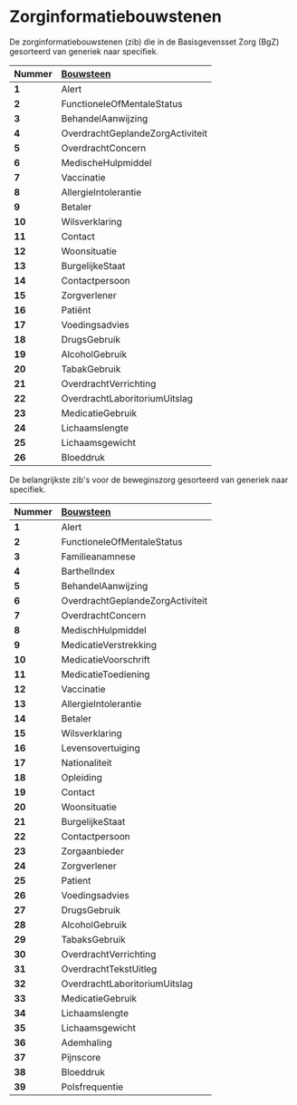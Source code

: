 # Zorginformatiebouwstenen

De zorginformatiebouwstenen (zib) die in de  Basisgevensset Zorg (BgZ) gesorteerd van generiek naar specifiek.

|Nummer|[Bouwsteen](https://zibs.nl/wiki/Zorginformatiebouwstenen)|
|:--|:--|
| __1__ | Alert |
| __2__ | FunctioneleOfMentaleStatus |
| __3__ | BehandelAanwijzing |
| __4__ | OverdrachtGeplandeZorgActiviteit |
| __5__ | OverdrachtConcern |
| __6__ | MedischeHulpmiddel |
| __7__ | Vaccinatie |
| __8__ | AllergieIntolerantie |
| __9__ | Betaler |
| __10__ | Wilsverklaring |
| __11__ | Contact |
| __12__ | Woonsituatie |
| __13__ | BurgelijkeStaat |
| __14__ | Contactpersoon |
| __15__ | Zorgverlener |
| __16__ | Patiënt |
| __17__ | Voedingsadvies |
| __18__ | DrugsGebruik |
| __19__ | AlcoholGebruik |
| __20__ | TabakGebruik |
| __21__ | OverdrachtVerrichting |
| __22__ | OverdrachtLaboritoriumUitslag |
| __23__ | MedicatieGebruik |
| __24__ | Lichaamslengte |
| __25__ | Lichaamsgewicht |
| __26__ | Bloeddruk|


De belangrijkste zib's voor de beweginszorg gesorteerd van generiek naar specifiek.

|Nummer|[Bouwsteen](https://zibs.nl/wiki/Zorginformatiebouwstenen)|
|:--|:--|
| __1__ | Alert |
| __2__ | FunctioneleOfMentaleStatus |
| __3__ | Familieanamnese |
| __4__ |BarthelIndex |
| __5__ | BehandelAanwijzing |
| __6__ | OverdrachtGeplandeZorgActiviteit |
| __7__ | OverdrachtConcern |
| __8__ | MedischHulpmiddel |
| __9__ | MedicatieVerstrekking |
| __10__ | MedicatieVoorschrift |
| __11__ | MedicatieToediening |
| __12__ | Vaccinatie |
| __13__ | AllergieIntolerantie |
| __14__ | Betaler |
| __15__ | Wilsverklaring |
| __16__ | Levensovertuiging |
| __17__ | Nationaliteit |
| __18__ | Opleiding |
| __19__ | Contact |
| __20__ | Woonsituatie |
| __21__ | BurgelijkeStaat |
| __22__ | Contactpersoon |
| __23__ | Zorgaanbieder |
| __24__ | Zorgverlener |
| __25__ | Patient |
| __26__ | Voedingsadvies|
| __27__ | DrugsGebruik |
| __28__ | AlcoholGebruik |
| __29__ | TabaksGebruik |
| __30__ | OverdrachtVerrichting |
| __31__ | OverdrachtTekstUitleg |
| __32__ | OverdrachtLaboritoriumUitslag |
| __33__ | MedicatieGebruik |
| __34__ | Lichaamslengte |
| __35__ | Lichaamsgewicht |
| __36__ | Ademhaling |
| __37__ | Pijnscore |
| __38__ | Bloeddruk |
| __39__ | Polsfrequentie |






